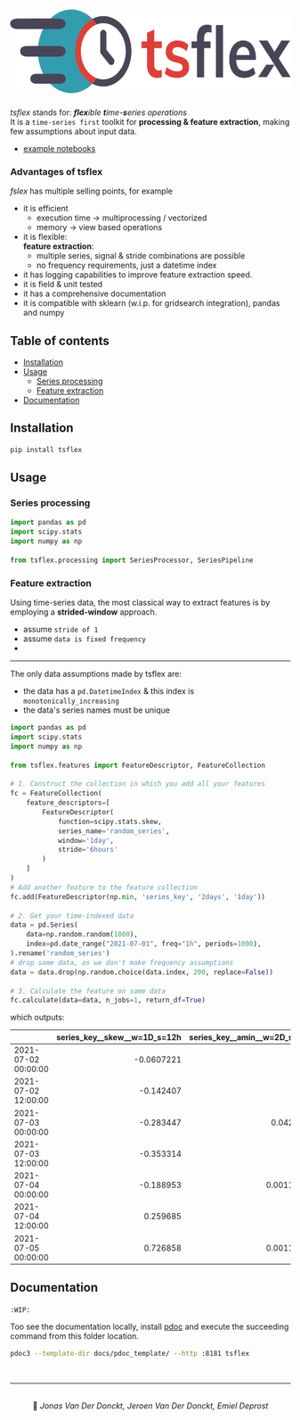 # <div style="text-align: center;"><img alt="tsflex" src="./docs/_static/logo.png" height="150"></div>

*tsflex* stands for: ***flex**ible **t**ime-**s**eries operations*<br>
It is a `time-series first` toolkit for **processing & feature extraction**, making few assumptions about input data. 

* [example notebooks](examples/)

### Advantages of tsflex

*fslex* has multiple selling points, for example

* it is efficient
  * execution time -> multiprocessing / vectorized
  * memory -> view based operations
* it is flexible:  
  **feature extraction**:
     * multiple series, signal & stride combinations are possible
     * no frequency requirements, just a datetime index
* it has logging capabilities to improve feature extraction speed.  
* it is field & unit tested
* it has a comprehensive documentation
* it is compatible with sklearn (w.i.p. for gridsearch integration), pandas and numpy


## Table of contents
  - [Installation](#installation)
  - [Usage](#usage)
    - [Series processing](#series-processing)
    - [Feature extraction](#feature-extraction-1)
  - [Documentation](#documentation)


## Installation

```sh
pip install tsflex
```

## Usage

### Series processing

```python
import pandas as pd
import scipy.stats
import numpy as np

from tsflex.processing import SeriesProcessor, SeriesPipeline


```


### Feature extraction

Using time-series data, the most classical way to extract features is by employing a **strided-window** approach.

* assume `stride of 1`
* assume `data is fixed frequency`
* 

---
The only data assumptions made by tsflex are:
* the data has a `pd.DatetimeIndex` & this index is `monotonically_increasing`
* the data's series names must be unique


```python
import pandas as pd
import scipy.stats
import numpy as np

from tsflex.features import FeatureDescriptor, FeatureCollection

# 1. Construct the collection in which you add all your features
fc = FeatureCollection(
    feature_descriptors=[
        FeatureDescriptor(
            function=scipy.stats.skew,
            series_name='random_series',
            window='1day',
            stride='6hours'
        )
    ]
)
# Add another feature to the feature collection
fc.add(FeatureDescriptor(np.min, 'series_key', '2days', '1day'))

# 2. Get your time-indexed data
data = pd.Series(
    data=np.random.random(1000),
    index=pd.date_range("2021-07-01", freq="1h", periods=1000),
).rename('random_series')
# drop some data, as we don't make frequency assumptions
data = data.drop(np.random.choice(data.index, 200, replace=False))

# 3. Calculate the feature on some data
fc.calculate(data=data, n_jobs=1, return_df=True)
```
which outputs:

|                     |   **series_key__skew__w=1D_s=12h** |   **series_key__amin__w=2D_s=1D** |
|:--------------------|-------------------------------:|------------------------------:|
| 2021-07-02 00:00:00 |                     -0.0607221 |                   nan         |
| 2021-07-02 12:00:00 |                     -0.142407  |                   nan         |
| 2021-07-03 00:00:00 |                     -0.283447  |                     0.042413  |
| 2021-07-03 12:00:00 |                     -0.353314  |                   nan         |
| 2021-07-04 00:00:00 |                     -0.188953  |                     0.0011865 |
| 2021-07-04 12:00:00 |                      0.259685  |                   nan         |
| 2021-07-05 00:00:00 |                      0.726858  |                     0.0011865 |


## Documentation

`:WIP:`

Too see the documentation locally, install [pdoc](https://github.com/pdoc3/pdoc) and execute the succeeding command from this folder location.

```sh
pdoc3 --template-dir docs/pdoc_template/ --http :8181 tsflex
```



<br>



---

<br>
<div style="text-align: center;">
👤 <i>Jonas Van Der Donckt, Jeroen Van Der Donckt, Emiel Deprost</i>
</div>


